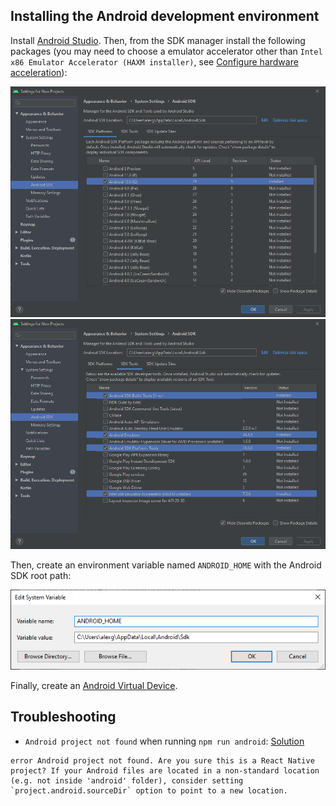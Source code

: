 ## Installing the Android development environment

Install [Android Studio](https://developer.android.com/studio#downloads). Then, from the SDK manager install the following packages (you may need to choose a emulator accelerator other than `Intel x86 Emulator Accelerator (HAXM installer)`, see [Configure hardware acceleration](https://developer.android.com/studio/run/emulator-acceleration#vm-windows)):

![SDK Platform](img/sdk-platform.png)
![SDK Tools](img/sdk-tools.png)

Then, create an environment variable named `ANDROID_HOME` with the Android SDK root path:

![ANDROID_HOME](img/android-home.png)

Finally, create an [Android Virtual Device](https://developer.android.com/studio/run/managing-avds).

## Troubleshooting

- `Android project not found` when running `npm run android`: [Solution](https://reactnativecode.com/android-project-not-found/)
```
error Android project not found. Are you sure this is a React Native project? If your Android files are located in a non-standard location (e.g. not inside 'android' folder), consider setting `project.android.sourceDir` option to point to a new location.
```